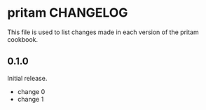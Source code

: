 # pritam CHANGELOG

This file is used to list changes made in each version of the pritam cookbook.

## 0.1.0

Initial release.

- change 0
- change 1
